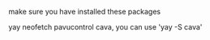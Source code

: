 make sure you have installed these packages

yay
neofetch
pavucontrol
cava, you can use 'yay -S cava'
